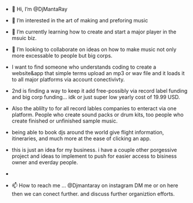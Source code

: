 - 👋 Hi, I’m @DjMantaRay
- 👀 I’m interested in the art of making and preforing music
- 🌱 I’m currently learning how to create and start a major player in the msuic biz.

- 💞️ I’m looking to collaborate on ideas on how to make music not only more excessable to people but big corps.
- I want to find someone who understands coding to create a website&app that simple terms upload an mp3 or wav file and it loads it to all major platforms via account conectivivty.
- 2nd is finding a way to keep it add free-possibly via record label funding and big corp funding... idk or just super low yearly cost of 19.99 USD.
- Also the ablilty to for all record lables companies to enteract via one platform. People who create sound packs or drum kits, too people who create finished or unfinished sample music.
- being able to book djs around the world give flight information, itineraries, and much more at the ease of clicking an app.
- this is just an idea for my business. i have a couple other porgessive project and ideas to implement to push for easier access to bisiness owner and everday people.
- 
- 📫 How to reach me ... @Djmantaray on instagram DM me or on here then we can conect further. and discuss further organiztion efforts.

<!---
DjMantaRay/DjMantaRay is a ✨ special ✨ repository because its `README.md` (this file) appears on your GitHub profile.
You can click the Preview link to take a look at your changes.
--->
